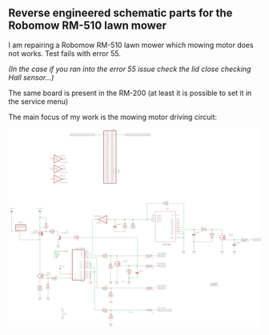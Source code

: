 ## Reverse engineered schematic parts for the Robomow RM-510 lawn mower 

I am repairing a Robomow RM-510 lawn mower which mowing motor does not works. Test fails with error 55.

*(In the case if you ran into the error 55 issue check the lid close checking Hall sensor...)*

The same board is present in the RM-200 (at least it is possible to set it in the service menu)

The main focus of my work is the mowing motor driving circuit:

![SCH](https://raw.githubusercontent.com/martonmiklos/robomow_rm_510_mainboard_schematic/master/Robomow_PCG5000G1.png
)
